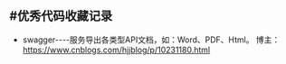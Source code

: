 #优秀代码收藏记录
---

* swagger----服务导出各类型API文档，如：Word、PDF、Html。
             博主：https://www.cnblogs.com/hjjblog/p/10231180.html
